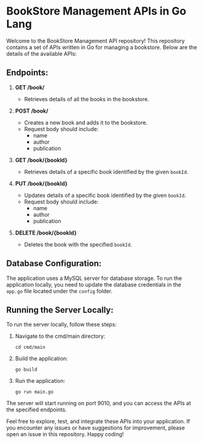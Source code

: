 # BookStore Management APIs in Go Lang
Welcome to the BookStore Management API repository! This repository contains a set of APIs written in Go for managing a bookstore. Below are the details of the available APIs:

## Endpoints:

1. **GET /book/**
   - Retrieves details of all the books in the bookstore.

1. **POST /book/**
   - Creates a new book and adds it to the bookstore.
   - Request body should include:
      - name
      - author
      - publication

1. **GET /book/{bookId}**
   - Retrieves details of a specific book identified by the given `bookId`.

1. **PUT /book/{bookId}**
   - Updates details of a specific book identified by the given `bookId`.
   - Request body should include:
       - name
       - author
       - publication

1. **DELETE /book/{bookId}**
   - Deletes the book with the specified `bookId`.

## Database Configuration:

The application uses a MySQL server for database storage. To run the application locally, you need to update the database credentials in the `app.go` file located under the `config` folder.

## Running the Server Locally:

To run the server locally, follow these steps:

1. Navigate to the cmd/main directory:
   ```
   cd cmd/main
   ```
1. Build the application:
   ```
   go build
   ```
1. Run the application:
   ```
   go run main.go

The server will start running on port 9010, and you can access the APIs at the specified endpoints.

Feel free to explore, test, and integrate these APIs into your application. If you encounter any issues or have suggestions for improvement, please open an issue in this repository. Happy coding!
